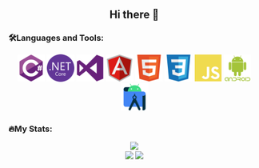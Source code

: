 <h2 align="center">Hi there 👋</h2>

### 🛠️Languages and Tools:

<div align="center">
  <img src="images/csharp.svg" width="55" height="55">
  <img src="images/net.svg" width="55" height="55">
  <img src="images/visualstudio.svg" width="55" height="55">
  <img src="images/angularjs.svg" width="55" height="55">
  <img src="images/html.svg" width="55" height="55">
  <img src="images/css.svg" width="55" height="55">
  <img src="images/js.svg" width="55" height="55">
  <img src="images/android.svg" width="55" height="55">
  <img src="images/androidstudio.svg" width="55" height="55">
</div>

### 🔥My Stats: 

<div  align="center">
  <div>
    <div>
      <picture>
      <source
        srcset="http://github-readme-streak-stats.herokuapp.com?user=ch-tima&theme=dark&hide_border=true&background=EBEBEB00"
        media="(prefers-color-scheme: dark)"/>
      <source
        srcset="http://github-readme-streak-stats.herokuapp.com?user=ch-tima&hide_border=true&card_width=100&background=EBEBEB00"
        media="(prefers-color-scheme: light)"/>
      <img src="https://github-readme-streak-stats.herokuapp.com/?user=ch-tima&hide_border=true" />
    </picture>
    </div>
  </div> 
  
  
  <div>
    <picture>
    <source
      srcset="https://github-readme-stats.vercel.app/api?username=ch-tima&show_icons=true&theme=dark&hide_border=true&bg_color=00000000"
      media="(prefers-color-scheme: dark)"/>
    <source
      srcset="https://github-readme-stats.vercel.app/api?username=ch-tima&show_icons=true&hide_border=true&bg_color=00000000"
      media="(prefers-color-scheme: light), (prefers-color-scheme: no-preference)"/>
    <img src="https://github-readme-stats.vercel.app/api?username=ch-tima&show_icons=true&hide_border=true&bg_color=00000000" />
  </picture>
  
  <picture>
    <source
      srcset="https://github-readme-stats.vercel.app/api/top-langs/?username=ch-tima&theme=dark&layout=compact&hide_border=true&bg_color=00000000"
      media="(prefers-color-scheme: dark)"/>
    <source
      srcset="https://github-readme-stats.vercel.app/api/top-langs/?username=ch-tima&layout=compact&hide_border=true&bg_color=00000000"
      media="(prefers-color-scheme: light), (prefers-color-scheme: no-preference)"/>
     <img src="https://github-readme-stats.vercel.app/api/top-langs/?username=ch-tima&layout=compact&hide_border=true&bg_color=00000000">
  </picture>
  </div>
  
</div>
